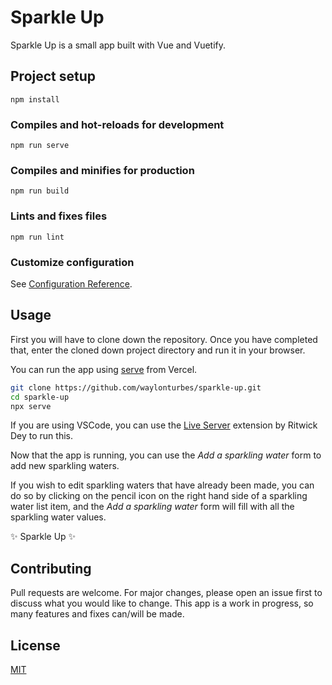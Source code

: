 # Sparkle Up

Sparkle Up is a small app built with Vue and Vuetify.

## Project setup

```
npm install
```

### Compiles and hot-reloads for development

```
npm run serve
```

### Compiles and minifies for production

```
npm run build
```

### Lints and fixes files

```
npm run lint
```

### Customize configuration

See [Configuration Reference](https://cli.vuejs.org/config/).

## Usage

First you will have to clone down the repository. Once you have completed that, enter the cloned down project directory and run it in your browser.

You can run the app using [serve](https://github.com/vercel/serve) from Vercel.

```bash
git clone https://github.com/waylonturbes/sparkle-up.git
cd sparkle-up
npx serve
```

If you are using VSCode, you can use the [Live Server](https://marketplace.visualstudio.com/items?itemName=ritwickdey.LiveServer) extension by Ritwick Dey to run this.

Now that the app is running, you can use the _Add a sparkling water_ form to add new sparkling waters.

If you wish to edit sparkling waters that have already been made, you can do so by clicking on the pencil icon on the right hand side of a sparkling water list item, and the _Add a sparkling water_ form will fill with all the sparkling water values.

&#10024; Sparkle Up &#10024;

## Contributing

Pull requests are welcome. For major changes, please open an issue first to discuss what you would like to change. This app is a work in progress, so many features and fixes can/will be made.

## License

[MIT](https://choosealicense.com/licenses/mit/)
